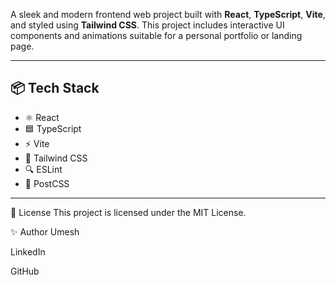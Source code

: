 A sleek and modern frontend web project built with **React**, **TypeScript**, **Vite**, and styled using **Tailwind CSS**. This project includes interactive UI components and animations suitable for a personal portfolio or landing page.

---

## 📦 Tech Stack

- ⚛️ React
- 🟦 TypeScript
- ⚡ Vite
- 🎨 Tailwind CSS
- 🔍 ESLint
- 🧱 PostCSS

---

📄 License
This project is licensed under the MIT License.

✨ Author
Umesh

LinkedIn

GitHub
